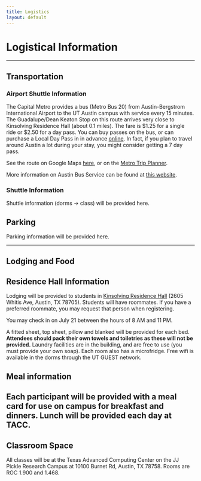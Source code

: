 ```yaml
---
title: Logistics
layout: default
---
```


# Logistical Information
---
## Transportation

### Airport Shuttle Information
The Capital Metro provides a bus (Metro Bus 20) from Austin-Bergstrom International Airport to the UT Austin campus with service every 15 minutes. The Guadalupe/Dean Keaton Stop on this route arrives very close to Kinsolving Residence Hall (about 0.1 miles). The fare is $1.25 for a single ride or $2.50 for a day pass. You can buy passes on the bus, or can purchase a Local Day Pass in in advance [online](https://marketplace.bytemark.co/marketplace/cmta#event=0c6b57ea-7690-11e3-b180-0ee258328347). In fact, if you plan to travel around Austin a lot during your stay, you might consider getting a 7 day pass.

See the route on Google Maps [here](http://bit.ly/airport-dorm-bus), or on the [Metro Trip Planner](https://capmetro.org/planner/?#!P|TP!S|AUSTIN%20BERGSTROM%20INTERNATIONAL%20AIRPORT!Z|Guadalupe/Dean%20Keeton,%20Stop%20ID%20599!start|yes!date|20190721!time|080300). 

More information on Austin Bus Service can be found at [this website](https://www.capmetro.org/).

### Shuttle Information
Shuttle information (dorms -> class) will be provided here.

## Parking
Parking information will be provided here.

---

## Lodging and Food

## Residence Hall Information
Lodging will be provided to students in [Kinsolving Residence Hall](http://housing.utexas.edu/halls/kinsolving) (2605 Whitis Ave, Austin, TX 78705). Students will have roommates. If you have a preferred roommate, you may request that person when registering.

You may check in on July 21 between the hours of 8 AM and 11 PM.

A fitted sheet, top sheet, pillow and blanked will be provided for each bed. <b>Attendees should pack their own towels and toiletries as these will not be provided.</b> Laundry facilities are in the building, and are free to use (you must provide your own soap). Each room also has a microfridge. Free wifi is available in the dorms through the UT GUEST network.

## Meal information
Each participant will be provided with a meal card for use on campus for breakfast and dinners. Lunch will be provided each day at TACC.
---

## Classroom Space
All classes will be at the Texas Advanced Computing Center on the JJ Pickle Research Campus at 10100 Burnet Rd, Austin, TX 78758. Rooms are ROC 1.900 and 1.468.
